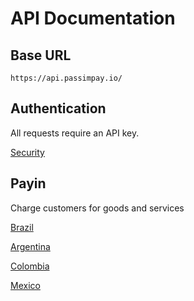 # API Documentation

## Base URL
`https://api.passimpay.io/`

## Authentication
All requests require an API key.

[Security](docs/security.md)

## Payin
Charge customers for goods and services

[Brazil](docs/brazil.md)

[Argentina](docs/argentina.md)

[Colombia](docs/colombia.md)

[Mexico](docs/mexico.md)

